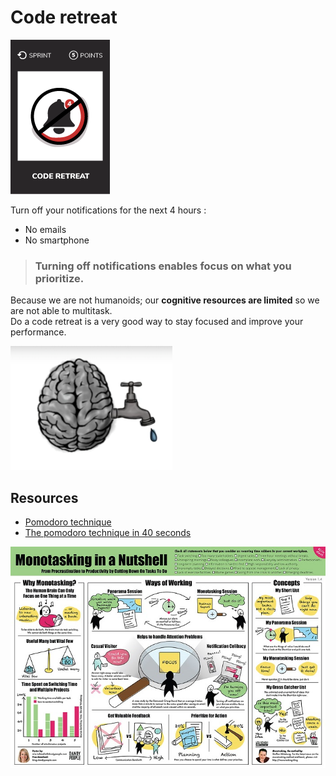 # Code retreat
![Code retreat](images/code-retreat.png)  

Turn off your notifications for the next 4 hours :
* No emails
* No smartphone 

> ### Turning off notifications enables focus on what you prioritize.

Because we are not humanoids; our **cognitive resources are limited** so we are not able to multitask.  
Do a code retreat is a very good way to stay focused and improve your performance.

![Human cognitive resources](images/code-retreat1.png)  

## Resources
* [Pomodoro technique](https://lifehacker.com/productivity-101-a-primer-to-the-pomodoro-technique-1598992730)
* [The pomodoro technique in 40 seconds](https://www.focusboosterapp.com/the-pomodoro-technique)

![Human cognitive resources](images/code-retreat3.jpg)
